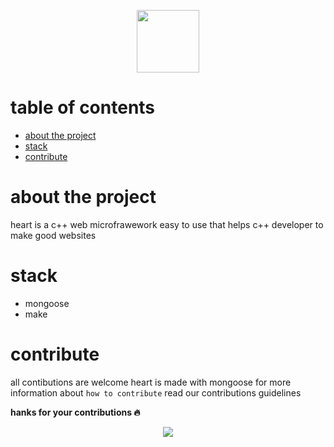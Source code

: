 
<p align="center">
<img src="https://github.com/ngdream/heart/blob/22a709c3aee1916ab3a40944b5d54e4d1de53f5f/share/heart.png" width="100">
</p>

# table of contents
- [about the project](about-the-project)
- [stack](stack)
- [contribute](contribute)

# about the project
heart is a c++ web microfrawework easy to use that helps c++ developer to make good websites

# stack
- mongoose
- make
# contribute

all contibutions are welcome heart is made with mongoose for more information about ``how to contribute`` read our contributions guidelines

**hanks for your contributions :fire:**
<p align="center">
<img src="https://forthebadge.com/images/badges/built-with-love.svg">
</p>
